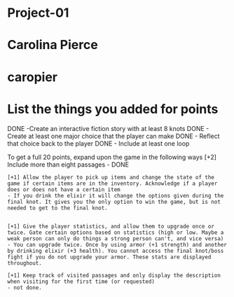 # Project-01

# Carolina Pierce

# caropier

# List the things you added for points

DONE -Create an interactive fiction story with at least 8 knots 
DONE - Create at least one major choice that the player can make
DONE - Reflect that choice back to the player
DONE - Include at least one loop
    
To get a full 20 points, expand upon the game in the following ways
    [+2] Include more than eight passages 
	- DONE

    [+1] Allow the player to pick up items and change the state of the game if certain items are in the inventory. Acknowledge if a player does or does not have a certain item 
	- If you drink the elixir it will change the options given during the final knot. It gives you the only option to win the game, but is not needed to get to the final knot.


    [+1] Give the player statistics, and allow them to upgrade once or twice. Gate certain options based on statistics (high or low. Maybe a weak person can only do things a strong person can't, and vice versa)
	- You can upgrade twice. Once by using armor (+1 strength) and another by drinking elixir (+3 health). You cannot access the final knot/boss fight if you do not upgrade your armor. These stats are displayed throughout.

    [+1] Keep track of visited passages and only display the description when visiting for the first time (or requested)
	- not done.